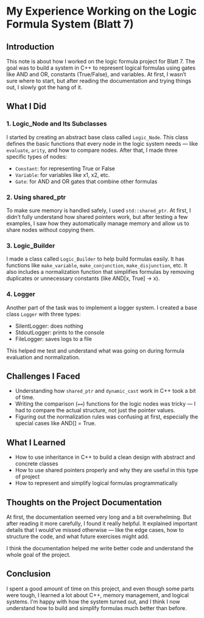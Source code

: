 # My Experience Working on the Logic Formula System (Blatt 7)

## Introduction

This note is about how I worked on the logic formula project for Blatt 7. The goal was to build a system in C++ to represent logical formulas using gates like AND and OR, constants (True/False), and variables. At first, I wasn’t sure where to start, but after reading the documentation and trying things out, I slowly got the hang of it.

## What I Did

### 1. Logic_Node and Its Subclasses

I started by creating an abstract base class called `Logic_Node`. This class defines the basic functions that every node in the logic system needs — like `evaluate`, `arity`, and how to compare nodes. After that, I made three specific types of nodes:

- `Constant`: for representing True or False
- `Variable`: for variables like x1, x2, etc.
- `Gate`: for AND and OR gates that combine other formulas

### 2. Using shared_ptr

To make sure memory is handled safely, I used `std::shared_ptr`. At first, I didn’t fully understand how shared pointers work, but after testing a few examples, I saw how they automatically manage memory and allow us to share nodes without copying them.

### 3. Logic_Builder

I made a class called `Logic_Builder` to help build formulas easily. It has functions like `make_variable`, `make_conjunction`, `make_disjunction`, etc. It also includes a normalization function that simplifies formulas by removing duplicates or unnecessary constants (like AND[x, True] → x).

### 4. Logger

Another part of the task was to implement a logger system. I created a base class `Logger` with three types:
- SilentLogger: does nothing
- StdoutLogger: prints to the console
- FileLogger: saves logs to a file

This helped me test and understand what was going on during formula evaluation and normalization.

## Challenges I Faced

- Understanding how `shared_ptr` and `dynamic_cast` work in C++ took a bit of time.
- Writing the comparison (`==`) functions for the logic nodes was tricky — I had to compare the actual structure, not just the pointer values.
- Figuring out the normalization rules was confusing at first, especially the special cases like AND[] = True.

## What I Learned

- How to use inheritance in C++ to build a clean design with abstract and concrete classes
- How to use shared pointers properly and why they are useful in this type of project
- How to represent and simplify logical formulas programmatically

## Thoughts on the Project Documentation

At first, the documentation seemed very long and a bit overwhelming. But after reading it more carefully, I found it really helpful. It explained important details that I would’ve missed otherwise — like the edge cases, how to structure the code, and what future exercises might add.

I think the documentation helped me write better code and understand the whole goal of the project.

## Conclusion

I spent a good amount of time on this project, and even though some parts were tough, I learned a lot about C++, memory management, and logical systems. I'm happy with how the system turned out, and I think I now understand how to build and simplify formulas much better than before.
